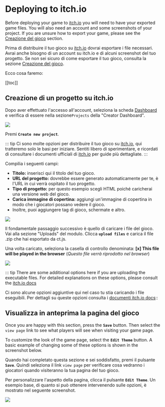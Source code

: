# Deploying to itch.io

Before deploying your game to [itch.io](https://itch.io/) you will need to have your exported game files. You will also need an account and some screenshots of your project. If you are unsure how to export your game, please see the [Creazione del gioco](/building-your-game.md) section.

Prima di distribuire il tuo gioco su [itch.io](https://itch.io/) dovrai esportare i file necessari. Avrai anche bisogno di un account su itch.io e di alcuni screenshot del tuo progetto. Se non sei sicuro di come esportare il tuo gioco, consulta la sezione [Creazione del gioco](/building-your-game.md).

Ecco cosa faremo:

[[toc]]

## Creazione di un progetto su itch.io

Dopo aver effettuato l'accesso all'account, seleziona la scheda [Dashboard](https://itch.io/dashboard) e verifica di essere nella sezione`Projects` della "Creator Dashboard".

![](../images/buildingAndDeployment/Deployment/itch.io/deployment-itch.io-dashboard.png)

Premi **`Create new project`**.

::: tip
Ci sono molte opzioni per distribuire il tuo gioco su [itch.io](https://itch.io/), qui tratteremo solo le basi per iniziare. Sentiti libero di sperimentare, e ricordati di consultare i documenti ufficiali di [itch.io](https://itch.io/docs/itch/) per guide più dettagliate.
:::

Compilia i seguenti campi:

- **Titolo:** inserisci qui il titolo del tuo gioco.
- **URL del progetto:** dovrebbe essere generato automaticamente per te, è l'URL in cui verrà ospitato il tuo progetto.
- **Tipo di progetto:** per questo esempio scegli HTML poiché caricherai una versione web del gioco.
- **Carica immagine di copertina:** aggiungi un'immagine di copertina in modo che i giocatori possano vedere il gioco.
- Inoltre, puoi aggiungere tag di gioco, schermate e altro.

![](../images/buildingAndDeployment/Deployment/itch.io/deployment-itch.io-dashboard-01.png)

Il fondamentale passaggio successivo è quello di caricare i file del gioco. Vai alla sezione "Uploads" del modulo. Clicca **`upload files`** e carica il file .zip che hai esportato da ct.js.

Una volta caricato, seleziona la casella di controllo denominata: **[x] This file will be played in the browser** (*Questo file verrà riprodotto nel browser*)

![](../images/buildingAndDeployment/Deployment/itch.io/deployment-itch.io-dashboard-02.png)

::: tip
There are some additional options here if you are uploading the executable files. For detailed explanations on these options, please consult the [itch.io docs](https://itch.io/docs/itch/)

Ci sono alcune opzioni aggiuntive qui nel caso tu stia caricando i file eseguibili. Per dettagli su queste opzioni consulta i [documenti itch.io docs](https://itch.io/docs/itch/)::

## Visualizza in anteprima la pagina del gioco

Once you are happy with this section, press the **`Save`** button. Then select the `view page` link to see what players will see when visiting your game page.

To customize the look of the game page, select the **`Edit Theme`** button. A basic example of changing some of these options is shown in the screenshot below.

Quando hai completato questa sezione e sei soddisfatto, premi il pulsante **`Save`**. Quindi seleziona il link `view page` per verificare cosa vedranno i giocatori quando visiteranno la tua pagina del tuo gioco.

Per personalizzare l'aspetto della pagina, clicca il pulsante **`Edit Theme`**. Un esempio base, di quanto si può ottenere intervenendo sulle opzioni, è mostrato nel seguente screenshot.

![](../images/buildingAndDeployment/Deployment/itch.io/deployment-itch.io-preview.png)

